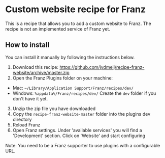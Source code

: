 # Custom website recipe for Franz
This is a recipe that allows you to add a custom website to Franz. The recipe is not an implemented service of Franz yet.

## How to install
You can install it manually by following the instructions below.

1. Download this recipe: https://github.com/jvdmeij/recipe-franz-website/archive/master.zip
2. Open the Franz Plugins folder on your machine:
  * Mac: `~/Library/Application Support/Franz/recipes/dev/`
  * Windows: `%appdata%/Franz/recipes/dev/`
Create the `dev` folder if you don't have it yet.
3. Unzip the zip file you have downloaded
4. Copy the `recipe-franz-website-master` folder into the plugins dev directory
4. Reload Franz
5. Open Franz settings. Under 'available services' you will find a 'Development' section. Click on 'Website' and start configuring

Note: You need to be a Franz supporter to use plugins with a configurable URL.
